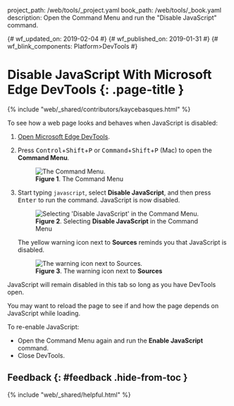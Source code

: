 project_path: /web/tools/_project.yaml
book_path: /web/tools/_book.yaml
description: Open the Command Menu and run the "Disable JavaScript" command.

{# wf_updated_on: 2019-02-04 #}
{# wf_published_on: 2019-01-31 #}
{# wf_blink_components: Platform>DevTools #}

# Disable JavaScript With Microsoft Edge DevTools {: .page-title }

{% include "web/_shared/contributors/kaycebasques.html" %}

To see how a web page looks and behaves when JavaScript is disabled:

1. [Open Microsoft Edge DevTools](/microsoft-edge/devtools-guide-chromium/chromium-devtools/open).
1. Press <kbd>Control</kbd>+<kbd>Shift</kbd>+<kbd>P</kbd> or
   <kbd>Command</kbd>+<kbd>Shift</kbd>+<kbd>P</kbd> (Mac) to open the **Command Menu**.

     <figure>
       <img src="/microsoft-edge/devtools-guide-chromium/chromium-devtools/images/shared/command-menu.msft.png"
            alt="The Command Menu."/>
       <figcaption>
         <b>Figure 1</b>. The Command Menu
       </figcaption>
     </figure>

1. Start typing `javascript`, select **Disable JavaScript**, and then press <kbd>Enter</kbd>
   to run the command. JavaScript is now disabled.

     <figure>
       <img src="/microsoft-edge/devtools-guide-chromium/chromium-devtools/javascript/imgs/disable-javascript.msft.png"
            alt="Selecting 'Disable JavaScript' in the Command Menu."/>
       <figcaption>
         <b>Figure 2</b>. Selecting <b>Disable JavaScript</b> in the Command Menu
       </figcaption>
     </figure>

     The yellow warning icon next to **Sources** reminds you that JavaScript is disabled.
 
     <figure>
       <img src="/microsoft-edge/devtools-guide-chromium/chromium-devtools/javascript/imgs/disabled-javascript-warning.msft.png"
            alt="The warning icon next to Sources."/>
       <figcaption>
         <b>Figure 3</b>. The warning icon next to <b>Sources</b>
       </figcaption>
     </figure>

JavaScript will remain disabled in this tab so long as you have DevTools open.

You may want to reload the page to see if and how the page depends on JavaScript while loading.

To re-enable JavaScript:

* Open the Command Menu again and run the **Enable JavaScript** command.
* Close DevTools.

## Feedback {: #feedback .hide-from-toc }

{% include "web/_shared/helpful.html" %}

